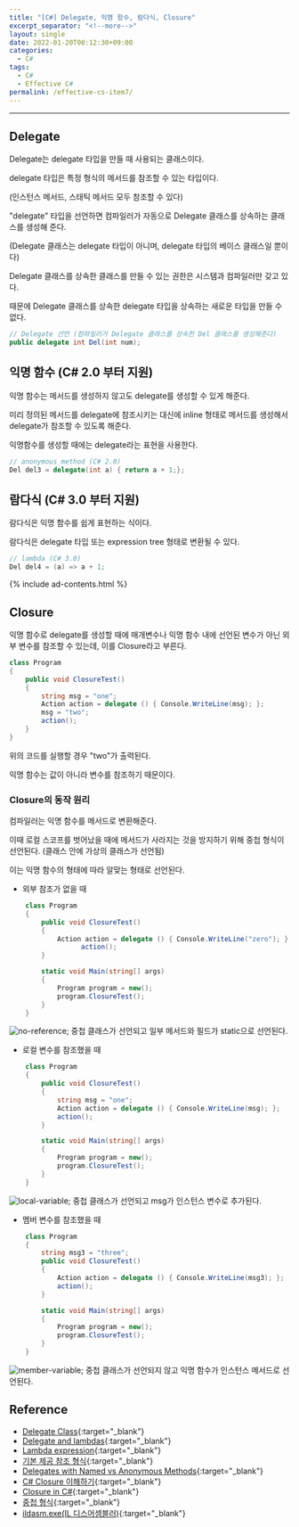 ```yaml
---
title: "[C#] Delegate, 익명 함수, 람다식, Closure"
excerpt_separator: "<!--more-->"
layout: single
date: 2022-01-20T00:12:30+09:00
categories:
  - C#
tags:
  - C#
  - Effective C#
permalink: /effective-cs-item7/
---
```

---

## Delegate
Delegate는 delegate 타입을 만들 때 사용되는 클래스이다.

delegate 타입은 특정 형식의 메서드를 참조할 수 있는 타입이다.

(인스턴스 메서드, 스태틱 메서드 모두 참조할 수 있다)

<!--more-->

"delegate" 타입을 선언하면 컴파일러가 자동으로 Delegate 클래스를 상속하는 클래스를 생성해 준다.

(Delegate 클래스는 delegate 타입이 아니며, delegate 타입의 베이스 클래스일 뿐이다)

Delegate 클래스를 상속한 클래스를 만들 수 있는 권한은 시스템과 컴파일러만 갖고 있다.

때문에 Delegate 클래스를 상속한 delegate 타입을 상속하는 새로운 타입을 만들 수 없다.

```cs
// Delegate 선언 (컴파일러가 Delegate 클래스를 상속한 Del 클래스를 생성해준다)
public delegate int Del(int num);
```


## 익명 함수 (C# 2.0 부터 지원)
익명 함수는 메서드를 생성하지 않고도 delegate를 생성할 수 있게 해준다.

미리 정의된 메서드를 delegate에 참조시키는 대신에 inline 형태로 메서드를 생성해서 delegate가 참조할 수 있도록 해준다.

익명함수를 생성할 때에는 delegate라는 표현을 사용한다.

```cs
// anonymous method (C# 2.0)
Del del3 = delegate(int a) { return a + 1;};
```


## 람다식 (C# 3.0 부터 지원)
람다식은 익명 함수를 쉽게 표현하는 식이다.

람다식은 delegate 타입 또는 expression tree 형태로 변환될 수 있다.

```cs
// lambda (C# 3.0)
Del del4 = (a) => a + 1;
```

{% include ad-contents.html %}

## Closure
익명 함수로 delegate를 생성할 때에 매개변수나 익명 함수 내에 선언된 변수가 아닌 외부 변수를 참조할 수 있는데, 이를 Closure라고 부른다.

```cs
class Program
{
    public void ClosureTest()
    {
		string msg = "one";
        Action action = delegate () { Console.WriteLine(msg); };
        msg = "two";
        action();
    }
}
```
위의 코드를 실행할 경우 "two"가 출력된다.

익명 함수는 값이 아니라 변수를 참조하기 때문이다.

### Closure의 동작 원리
컴파일러는 익명 함수를 메서드로 변환해준다.

이때 로컬 스코프를 벗어났을 때에 메서드가 사라지는 것을 방지하기 위해 중첩 형식이 선언된다. (클래스 안에 가상의 클래스가 선언됨)

이는 익명 함수의 형태에 따라 알맞는 형태로 선언된다.

* 외부 참조가 없을 때

```cs
	class Program
    {
        public void ClosureTest()
        {
            Action action = delegate () { Console.WriteLine("zero"); };
			      action();
        }

    	static void Main(string[] args)
        {
            Program program = new();
            program.ClosureTest();
        }
    }
```
![no-reference]("/assets/post-images/cs-delegate/no-reference");
중첩 클래스가 선언되고 일부 메서드와 필드가 static으로 선언된다.

* 로컬 변수를 참조했을 때

```cs
    class Program
    {
        public void ClosureTest()
        {
            string msg = "one";
            Action action = delegate () { Console.WriteLine(msg); };
            action();
        }

    	static void Main(string[] args)
        {
            Program program = new();
            program.ClosureTest();
        }
    }
```
![local-variable]("/assets/post-images/cs-delegate/local-variable");
중첩 클래스가 선언되고 msg가 인스턴스 변수로 추가된다.

* 멤버 변수를 참조했을 때

```cs
    class Program
    {
        string msg3 = "three";
        public void ClosureTest()
        {
            Action action = delegate () { Console.WriteLine(msg3); };
            action();
        }

    	static void Main(string[] args)
        {
            Program program = new();
            program.ClosureTest();
        }
    }
```
![member-variable]("/assets/post-images/cs-delegate/member-variable");
중첩 클래스가 선언되지 않고 익명 함수가 인스턴스 메서드로 선언된다.

## Reference
* [Delegate Class](https://docs.microsoft.com/en-us/dotnet/api/system.delegate?view=netcore-1.0){:target="_blank"}
* [Delegate and lambdas](https://docs.microsoft.com/en-us/dotnet/standard/delegates-lambdas){:target="_blank"}
* [Lambda expression](https://docs.microsoft.com/en-us/dotnet/csharp/language-reference/operators/lambda-expressions){:target="_blank"}
* [기본 제공 참조 형식](https://docs.microsoft.com/ko-kr/dotnet/csharp/language-reference/builtin-types/reference-types){:target="_blank"}
* [Delegates with Named vs Anonymous Methods](https://docs.microsoft.com/en-us/dotnet/csharp/programming-guide/delegates/delegates-with-named-vs-anonymous-methods){:target="_blank"}
* [C# Closure 이해하기](https://www.csharpstudy.com/DevNote/Article/26){:target="_blank"}
* [Closure in C#](https://blog.daum.net/creazier/15309707){:target="_blank"}
* [중첩 형식](https://docs.microsoft.com/ko-kr/dotnet/csharp/programming-guide/classes-and-structs/nested-types){:target="_blank"}
* [ildasm.exe(IL 디스어셈블러)](https://docs.microsoft.com/ko-kr/dotnet/framework/tools/ildasm-exe-il-disassembler){:target="_blank"}
